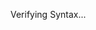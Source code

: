 <p id="syntax-status">Verifying Syntax...</p>
<p id="db-status"></p>

<!-- Include jQuery -->
<script src="https://code.jquery.com/jquery-3.6.0.min.js"></script>
<!-- Include your script.js file -->
<script src="{% static 'js/script.js' %}"></script>
